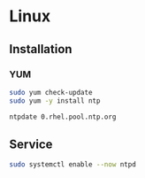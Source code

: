 # Linux

## Installation

### YUM

```sh
sudo yum check-update
sudo yum -y install ntp
```

```sh
ntpdate 0.rhel.pool.ntp.org
```

## Service

```sh
sudo systemctl enable --now ntpd
```
